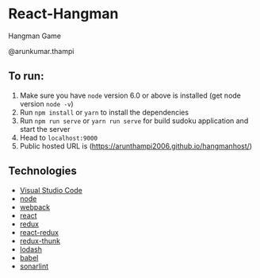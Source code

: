 # React-Hangman
Hangman Game

@arunkumar.thampi
## To run:
1. Make sure you have `node` version 6.0 or above  is installed (get node version `node -v`)
2. Run `npm install` or `yarn` to install the dependencies
3. Run `npm run serve` or `yarn run serve` for build sudoku application and start the server
4. Head to `localhost:9000`
5. Public hosted URL is (https://arunthampi2006.github.io/hangmanhost/)

## Technologies

* [Visual Studio Code](https://code.visualstudio.com)
* [node](https://nodejs.org/en/)
* [webpack](https://webpack.github.io/)
* [react](https://facebook.github.io/react/)
* [redux](https://github.com/reduxjs/redux)
* [react-redux](https://github.com/reduxjs/react-redux)
* [redux-thunk](https://github.com/reduxjs/redux-thunk)
* [lodash](https://github.com/lodash/lodash)
* [babel](https://babeljs.io/)
* [sonarlint](https://www.sonarlint.org/vscode/)